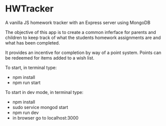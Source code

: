 # HWTracker
A vanilla JS homework tracker with an Express server using MongoDB

The objective of this app is to create a common inferface for parents and children to keep track of what the students homework assignments are and what has been completed.

It provides an incentive for completion by way of a point system.
Points can be redeemed for items added to a wish list.

To start, in terminal type:
* npm install
* npm run start

To start in dev mode, in terminal type:
* npm install
* sudo service mongod start
* npm run dev
* in browser go to localhost:3000
